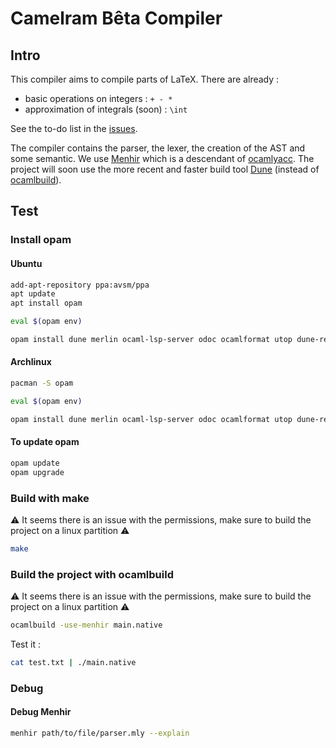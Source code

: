 # Camelram Bêta Compiler #

## Intro ##
This compiler aims to compile parts of LaTeX. There are already : 
- basic operations on integers : `+ - *`
- approximation of integrals (soon) : `\int`

See the to-do list in the [issues](https://github.com/Camelram-Beta/compiler/issues).

The compiler contains the parser, the lexer, the creation of the AST and some semantic. We use 
[Menhir](http://gallium.inria.fr/~fpottier/menhir/) which is a descendant of 
[ocamlyacc](https://v2.ocaml.org/manual/lexyacc.html). The project will soon use the more recent and faster build 
tool [Dune](https://dune.build/) (instead of [ocamlbuild](https://github.com/ocaml/ocamlbuild)).

## Test ##
### Install opam 
#### Ubuntu
```sh
add-apt-repository ppa:avsm/ppa
apt update
apt install opam

eval $(opam env)

opam install dune merlin ocaml-lsp-server odoc ocamlformat utop dune-release menhir
```

#### Archlinux 
```sh
pacman -S opam

eval $(opam env)

opam install dune merlin ocaml-lsp-server odoc ocamlformat utop dune-release menhir
```

#### To update opam
```sh
opam update
opam upgrade
```

### Build with make
⚠️ It seems there is an issue with the permissions, make sure to build the project on a linux partition ⚠️
```sh 
make
```

### Build the project with ocamlbuild
⚠️ It seems there is an issue with the permissions, make sure to build the project on a linux partition ⚠️
```sh
ocamlbuild -use-menhir main.native 
```

Test it :
```sh 
cat test.txt | ./main.native
```

### Debug 
#### Debug Menhir 
```sh 
menhir path/to/file/parser.mly --explain
```
